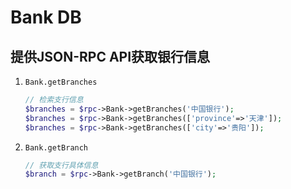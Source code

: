 # Bank DB

## 提供JSON-RPC API获取银行信息
1. `Bank.getBranches`
    ```php
    // 检索支行信息
    $branches = $rpc->Bank->getBranches('中国银行');
    $branches = $rpc->Bank->getBranches(['province'=>'天津']);
    $branches = $rpc->Bank->getBranches(['city'=>'贵阳']);
    ```
2. `Bank.getBranch`
    ```php
    // 获取支行具体信息
    $branch = $rpc->Bank->getBranch('中国银行');
    ```